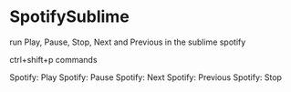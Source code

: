 # SpotifySublime
run Play, Pause, Stop, Next and Previous in the sublime spotify


ctrl+shift+p commands

Spotify: Play
Spotify: Pause
Spotify: Next
Spotify: Previous
Spotify: Stop
